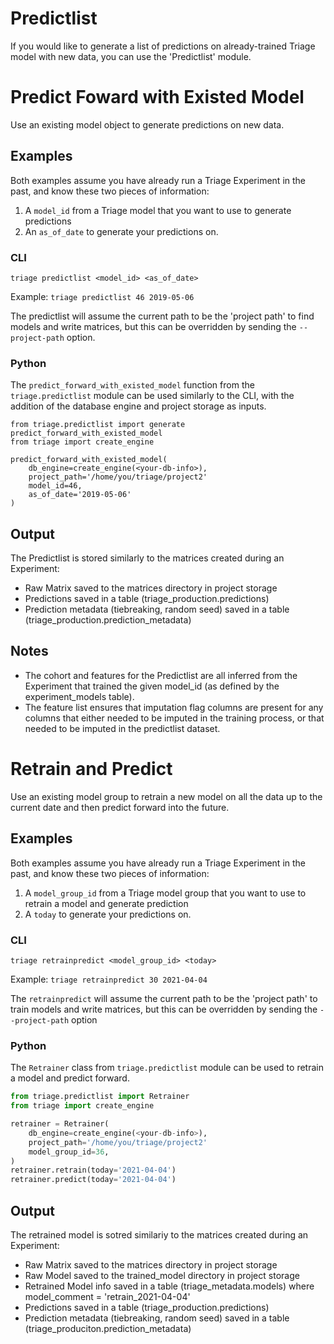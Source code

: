 # Predictlist
If you would like to generate a list of predictions on already-trained Triage model with new data, you can use the 'Predictlist' module.

# Predict Foward with Existed Model
Use an existing model object to generate predictions on new data.

## Examples
Both examples assume you have already run a Triage Experiment in the past, and know these two pieces of information:
1. A `model_id` from a Triage model that you want to use to generate predictions
2. An `as_of_date` to generate your predictions on.

### CLI
`triage predictlist <model_id> <as_of_date>`

Example:
`triage predictlist 46 2019-05-06`

The predictlist will assume the current path to be the 'project path' to find models and write matrices, but this can be overridden by sending the `--project-path` option.

### Python

The `predict_forward_with_existed_model` function from the `triage.predictlist` module can be used similarly to the CLI, with the addition of the database engine and project storage as inputs.
```
from triage.predictlist import generate predict_forward_with_existed_model 
from triage import create_engine

predict_forward_with_existed_model(
    db_engine=create_engine(<your-db-info>),
    project_path='/home/you/triage/project2'
    model_id=46,
    as_of_date='2019-05-06'
)
```

## Output
The Predictlist is stored similarly to the matrices created during an Experiment:
- Raw Matrix saved to the matrices directory in project storage
- Predictions saved in a table (triage_production.predictions)
- Prediction metadata (tiebreaking, random seed) saved in a table (triage_production.prediction_metadata)

## Notes
- The cohort and features for the Predictlist are all inferred from the Experiment that trained the given model_id (as defined by the experiment_models table).
- The feature list ensures that imputation flag columns are present for any columns that either needed to be imputed in the training process, or that needed to be imputed in the predictlist dataset.

# Retrain and Predict
Use an existing model group to retrain a new model on all the data up to the current date and then predict forward into the future.

## Examples
Both examples assume you have already run a Triage Experiment in the past, and know these two pieces of information:
1. A `model_group_id` from a Triage model group that you want to use to retrain a model and generate prediction
2. A `today` to generate your predictions on.

### CLI
`triage retrainpredict <model_group_id> <today>`

Example:
`triage retrainpredict 30 2021-04-04`

The `retrainpredict` will assume the current path to be the 'project path' to train models and write matrices, but this can be overridden by sending the `--project-path` option

### Python
The `Retrainer` class from `triage.predictlist` module can be used to retrain a model and predict forward.

```python
from triage.predictlist import Retrainer
from triage import create_engine

retrainer = Retrainer(
    db_engine=create_engine(<your-db-info>),
    project_path='/home/you/triage/project2'
    model_group_id=36,
)
retrainer.retrain(today='2021-04-04')
retrainer.predict(today='2021-04-04')
```

## Output
The retrained model is sotred similariy to the matrices created during an Experiment:
- Raw Matrix saved to the matrices directory in project storage
- Raw Model saved to the trained_model directory in project storage
- Retrained Model info saved in a table (triage_metadata.models) where model_comment = 'retrain_2021-04-04'
- Predictions saved in a table (triage_production.predictions)
- Prediction metadata (tiebreaking, random seed) saved in a table (triage_produciton.prediction_metadata)


